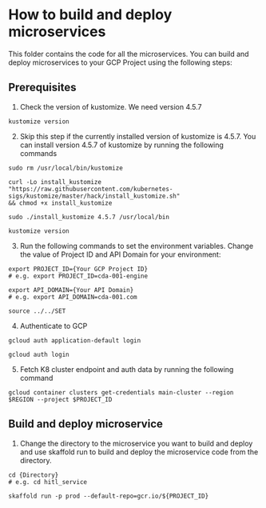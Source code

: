 # How to build and deploy microservices
This folder contains the code for all the microservices. You can build and deploy microservices to your GCP Project using the following steps:

## Prerequisites

1. Check the version of kustomize. We need version 4.5.7
```
kustomize version
```

2. Skip this step if the currently installed version of kustomize is 
4.5.7. You can install version 4.5.7 of kustomize by running the following commands
```
sudo rm /usr/local/bin/kustomize

curl -Lo install_kustomize "https://raw.githubusercontent.com/kubernetes-sigs/kustomize/master/hack/install_kustomize.sh" 
&& chmod +x install_kustomize

sudo ./install_kustomize 4.5.7 /usr/local/bin

kustomize version
```

3. Run the following commands to set the environment 
variables. Change the value of Project ID and API Domain for your environment:
```
export PROJECT_ID={Your GCP Project ID}
# e.g. export PROJECT_ID=cda-001-engine

export API_DOMAIN={Your API Domain}
# e.g. export API_DOMAIN=cda-001.com

source ../../SET
```

4. Authenticate to GCP
```
gcloud auth application-default login

gcloud auth login
```

5. Fetch K8 cluster endpoint and auth data by running the 
following command
```
gcloud container clusters get-credentials main-cluster --region $REGION --project $PROJECT_ID
```

## Build and deploy microservice
1. Change the directory to the microservice you want to build and deploy and use skaffold run to build and deploy the microservice code from the directory.
```
cd {Directory}
# e.g. cd hitl_service

skaffold run -p prod --default-repo=gcr.io/${PROJECT_ID}
```
